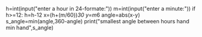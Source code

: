 h=int(input("enter a hour in 24-formate:"))
m=int(input("enter a minute:"))
if h>=12:
    h=h-12
x=(h+(m/60))*30
y=m*6
angle=abs(x-y)
s_angle=min(angle,360-angle)
print("smallest angle between hours hand min hand",s_angle)
